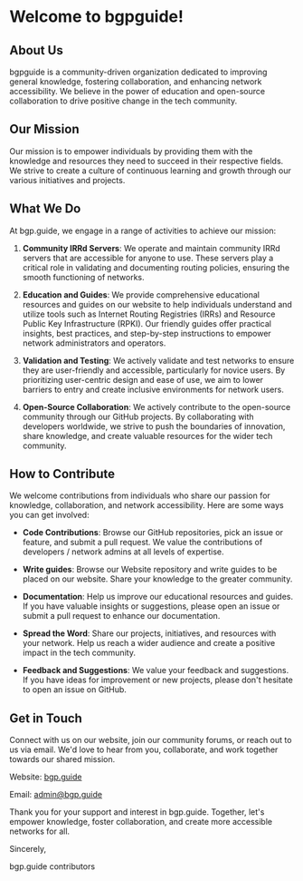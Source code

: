 # Welcome to bgpguide!

## About Us
bgpguide is a community-driven organization dedicated to improving general knowledge, fostering collaboration, and enhancing network accessibility. We believe in the power of education and open-source collaboration to drive positive change in the tech community.

## Our Mission
Our mission is to empower individuals by providing them with the knowledge and resources they need to succeed in their respective fields. We strive to create a culture of continuous learning and growth through our various initiatives and projects.

## What We Do
At bgp.guide, we engage in a range of activities to achieve our mission:

1. **Community IRRd Servers**: We operate and maintain community IRRd servers that are accessible for anyone to use. These servers play a critical role in validating and documenting routing policies, ensuring the smooth functioning of networks.

2. **Education and Guides**: We provide comprehensive educational resources and guides on our website to help individuals understand and utilize tools such as Internet Routing Registries (IRRs) and Resource Public Key Infrastructure (RPKI). Our friendly guides offer practical insights, best practices, and step-by-step instructions to empower network administrators and operators.

3. **Validation and Testing**: We actively validate and test networks to ensure they are user-friendly and accessible, particularly for novice users. By prioritizing user-centric design and ease of use, we aim to lower barriers to entry and create inclusive environments for network users.

4. **Open-Source Collaboration**: We actively contribute to the open-source community through our GitHub projects. By collaborating with developers worldwide, we strive to push the boundaries of innovation, share knowledge, and create valuable resources for the wider tech community.

## How to Contribute
We welcome contributions from individuals who share our passion for knowledge, collaboration, and network accessibility. Here are some ways you can get involved:

- **Code Contributions**: Browse our GitHub repositories, pick an issue or feature, and submit a pull request. We value the contributions of developers / network admins at all levels of expertise.
 
- **Write guides**: Browse our Website repository and write guides to be placed on our website. Share your knowledge to the greater community.

- **Documentation**: Help us improve our educational resources and guides. If you have valuable insights or suggestions, please open an issue or submit a pull request to enhance our documentation.

- **Spread the Word**: Share our projects, initiatives, and resources with your network. Help us reach a wider audience and create a positive impact in the tech community.

- **Feedback and Suggestions**: We value your feedback and suggestions. If you have ideas for improvement or new projects, please don't hesitate to open an issue on GitHub.

## Get in Touch
Connect with us on our website, join our community forums, or reach out to us via email. We'd love to hear from you, collaborate, and work together towards our shared mission.

Website: [bgp.guide](https://bgp.guide)

Email: [admin@bgp.guide](mailto:admin@bgp.guide)

Thank you for your support and interest in bgp.guide. Together, let's empower knowledge, foster collaboration, and create more accessible networks for all.

Sincerely,

bgp.guide contributors
